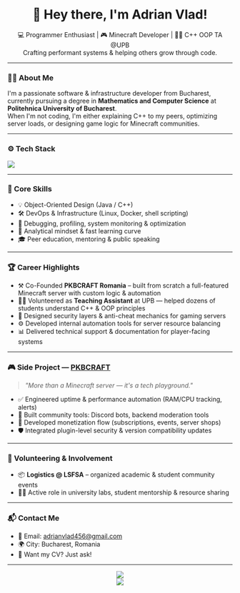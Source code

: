 <h1 align="center">🚀 Hey there, I'm Adrian Vlad!</h1>
<p align="center">
  💻 Programmer Enthusiast | 🎮 Minecraft Developer | 👨‍🏫 C++ OOP TA @UPB<br>
  Crafting performant systems & helping others grow through code.
</p>

---

### 🧑‍💻 About Me

I'm a passionate software & infrastructure developer from Bucharest, currently pursuing a degree in **Mathematics and Computer Science** at **Politehnica University of Bucharest**.  
When I'm not coding, I'm either explaining C++ to my peers, optimizing server loads, or designing game logic for Minecraft communities.

---

### ⚙️ Tech Stack

<p align="left">
  <img src="https://skillicons.dev/icons?i=java,cpp,cs,python,matlab,linux,docker,git,vscode" />
</p>

---

### 📌 Core Skills

- 💡 Object-Oriented Design (Java / C++)
- 🛠️ DevOps & Infrastructure (Linux, Docker, shell scripting)
- 🎯 Debugging, profiling, system monitoring & optimization
- 🧠 Analytical mindset & fast learning curve
- 🎓 Peer education, mentoring & public speaking

---

### 🏆 Career Highlights

- ⚒️ Co-Founded **PKBCRAFT Romania** – built from scratch a full-featured Minecraft server with custom logic & automation  
- 🧑‍🏫 Volunteered as **Teaching Assistant** at UPB — helped dozens of students understand C++ & OOP principles  
- 🔐 Designed security layers & anti-cheat mechanics for gaming servers  
- ⚙️ Developed internal automation tools for server resource balancing  
- 📊 Delivered technical support & documentation for player-facing systems

---

### 🎮 Side Project — [PKBCRAFT](https://github.com/adypicolo/pkbcraft)

> *"More than a Minecraft server — it's a tech playground."*

- ✅ Engineered uptime & performance automation (RAM/CPU tracking, alerts)
- 💬 Built community tools: Discord bots, backend moderation tools
- 💸 Developed monetization flow (subscriptions, events, server shops)
- 🛡️ Integrated plugin-level security & version compatibility updates

---

### 🤝 Volunteering & Involvement

- 📦 **Logistics @ LSFSA** – organized academic & student community events  
- 🧑‍🎓 Active role in university labs, student mentorship & resource sharing

---

### 📬 Contact Me

- 💌 Email: [adrianvlad456@gmail.com](mailto:adrianvlad456@gmail.com)
- 🌍 City: Bucharest, Romania
- 📄 Want my CV? Just ask!

---

<p align="center">
  <img src="https://github-readme-stats.vercel.app/api?username=adypicolo&show_icons=true&theme=tokyonight" />
  <br>
  <img src="https://github-readme-streak-stats.herokuapp.com/?user=adypicolo&theme=tokyonight" />
</p>
